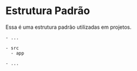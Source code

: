 # Estrutura Padrão

Essa é uma estrutura padrão utilizadas em projetos.

```
- ...

- src
  - app

- ...
```
